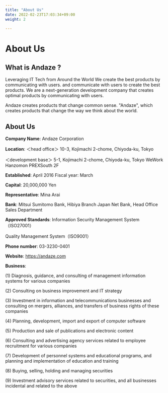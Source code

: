 ```yaml
---
title: "About Us"
date: 2022-02-23T17:03:34+09:00
weight: 2
 
---
```


# About Us

## What is Andaze ?

Leveraging IT Tech from Around the World
We create the best products by communicating with users.
and communicate with users to create the best products.
We are a next-generation development company that creates optimal products by communicating with users.

Andaze creates products that change common sense.
"Andaze", which creates products that change the way we think about the world.

## About Us

**Company Name**: Andaze Corporation

**Location**: ＜head office＞
10-3, Kojimachi 2-chome, Chiyoda-ku, Tokyo

＜development base＞
5-1, Kojimachi 2-chome, Chiyoda-ku, Tokyo
WeWork Hanzomon PREXSouth 2F

**Established**: April 2016 Fiscal year: March

**Capital**: 20,000,000 Yen

**Representative**:  Mina Arai

**Bank**: Mitsui Sumitomo Bank, Hibiya Branch
Japan Net Bank, Head Office Sales Department

**Approved Standards**: Information Security Management System（ISO27001）

Quality Management System（ISO9001）

**Phone number**: 03-3230-0401

**Website**: https://andaze.com

**Business**:

(1) Diagnosis, guidance, and consulting of management information systems for various companies

(2) Consulting on business improvement and IT strategy

(3) Investment in information and telecommunications businesses and consulting on mergers, alliances, and transfers of business rights of these companies

(4) Planning, development, import and export of computer software

(5) Production and sale of publications and electronic content

(6) Consulting and advertising agency services related to employee recruitment for various companies

(7) Development of personnel systems and educational programs, and planning and implementation of education and training

(8) Buying, selling, holding and managing securities

(9) Investment advisory services related to securities, and all businesses incidental and related to the above